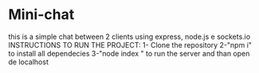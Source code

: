 # Mini-chat
this is a simple chat between 2 clients using express, node.js e sockets.io
INSTRUCTIONS TO RUN THE PROJECT:
1- Clone the repository
2-"npm i" to install all dependecies 
3-"node index " to run the server and than open de localhost
